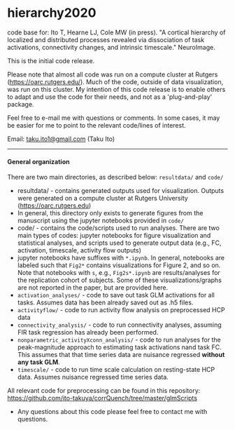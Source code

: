# hierarchy2020
code base for:
Ito T, Hearne LJ, Cole MW (in press). "A cortical hierarchy of localized and distributed processes revealed via dissociation of task activations, connectivity changes, and intrinsic timescale." NeuroImage.

This is the initial code release. 

Please note that almost all code was run on a compute cluster at Rutgers (https://oarc.rutgers.edu/). Much of the code, outside of data visualization, was run on this cluster. My intention of this code release is to enable others to adapt and use the code for their needs, and not as a 'plug-and-play' package.

Feel free to e-mail me with questions or comments. In some cases, it may be easier for me to point to the relevant code/lines of interest.

Email: taku.ito1@gmail.com (Taku Ito)

---

#### General organization

There are two main directories, as described below: `resultdata/` and `code/`

* resultdata/ - contains generated outputs used for visualization. Outputs were generated on a compute cluster at Rutgers University (https://oarc.rutgers.edu) 
 * In general, this directory only exists to generate figures from the manuscript using the jupyter notebooks provided in `code/`
* code/ - contains the code/scripts used to run analyses. There are two main types of codes: jupyter notebooks for figure visualization and statistical analyses, and scripts used to generate output data (e.g., FC, activation, timescale, activity flow outputs)
 * jupyter notebooks have suffixes with `*.ipynb`. In general, notebooks are labeled such that `Fig2*` contains visualizations for Figure 2, and so on. Note that notebooks with `s`, e.g., `Fig2s*.ipynb` are results/analyses for the replication cohort of subjects. Some of these visualizations/graphs are not reported in the paper, but are provided here.
 * `activation_analyses/` - code to save out task GLM activations for all tasks. Assumes data has been already saved out as .h5 files.
 * `activityflow/` - code to run activity flow analysis on preprocessed HCP data
 * `connectivity_analysis/` - code to run connectivity analyses, assuming FIR task regression has already been performed.
 * `nonparametric_activityXconn_analysis/` - code to run analyses for the peak-magnitude approach to estimating task activations nand task FC. This assumes that that time series data are nuisance regressed **without any task GLM**.
 * `timescale/` - code to run time scale calculation on resting-state HCP data. Assumes nuisance regressed time series data.



All relevant code for preprocessing can be found in this repository: https://github.com/ito-takuya/corrQuench/tree/master/glmScripts
* Any questions about this code please feel free to contact me with questions.
 


